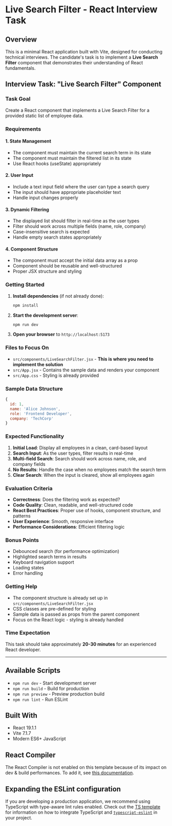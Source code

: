 # Live Search Filter - React Interview Task

## Overview
This is a minimal React application built with Vite, designed for conducting technical interviews. The candidate's task is to implement a **Live Search Filter** component that demonstrates their understanding of React fundamentals.

## Interview Task: "Live Search Filter" Component

### Task Goal
Create a React component that implements a Live Search Filter for a provided static list of employee data.

### Requirements

#### 1. State Management
- The component must maintain the current search term in its state
- The component must maintain the filtered list in its state
- Use React hooks (useState) appropriately

#### 2. User Input
- Include a text input field where the user can type a search query
- The input should have appropriate placeholder text
- Handle input changes properly

#### 3. Dynamic Filtering
- The displayed list should filter in real-time as the user types
- Filter should work across multiple fields (name, role, company)
- Case-insensitive search is expected
- Handle empty search states appropriately

#### 4. Component Structure
- The component must accept the initial data array as a prop
- Component should be reusable and well-structured
- Proper JSX structure and styling

### Getting Started

1. **Install dependencies** (if not already done):
   ```bash
   npm install
   ```

2. **Start the development server**:
   ```bash
   npm run dev
   ```

3. **Open your browser** to `http://localhost:5173`

### Files to Focus On

- `src/components/LiveSearchFilter.jsx` - **This is where you need to implement the solution**
- `src/App.jsx` - Contains the sample data and renders your component
- `src/App.css` - Styling is already provided

### Sample Data Structure
```javascript
{
  id: 1,
  name: 'Alice Johnson',
  role: 'Frontend Developer', 
  company: 'TechCorp'
}
```

### Expected Functionality

1. **Initial Load**: Display all employees in a clean, card-based layout
2. **Search Input**: As the user types, filter results in real-time
3. **Multi-field Search**: Search should work across name, role, and company fields
4. **No Results**: Handle the case when no employees match the search term
5. **Clear Search**: When the input is cleared, show all employees again

### Evaluation Criteria

- **Correctness**: Does the filtering work as expected?
- **Code Quality**: Clean, readable, and well-structured code
- **React Best Practices**: Proper use of hooks, component structure, and patterns
- **User Experience**: Smooth, responsive interface
- **Performance Considerations**: Efficient filtering logic

### Bonus Points

- Debounced search (for performance optimization)
- Highlighted search terms in results
- Keyboard navigation support
- Loading states
- Error handling

### Getting Help

- The component structure is already set up in `src/components/LiveSearchFilter.jsx`
- CSS classes are pre-defined for styling
- Sample data is passed as props from the parent component
- Focus on the React logic - styling is already handled

### Time Expectation

This task should take approximately **20-30 minutes** for an experienced React developer.

---

## Available Scripts

- `npm run dev` - Start development server
- `npm run build` - Build for production
- `npm run preview` - Preview production build
- `npm run lint` - Run ESLint

## Built With

- React 19.1.1
- Vite 7.1.7
- Modern ES6+ JavaScript

## React Compiler

The React Compiler is not enabled on this template because of its impact on dev & build performances. To add it, see [this documentation](https://react.dev/learn/react-compiler/installation).

## Expanding the ESLint configuration

If you are developing a production application, we recommend using TypeScript with type-aware lint rules enabled. Check out the [TS template](https://github.com/vitejs/vite/tree/main/packages/create-vite/template-react-ts) for information on how to integrate TypeScript and [`typescript-eslint`](https://typescript-eslint.io) in your project.
